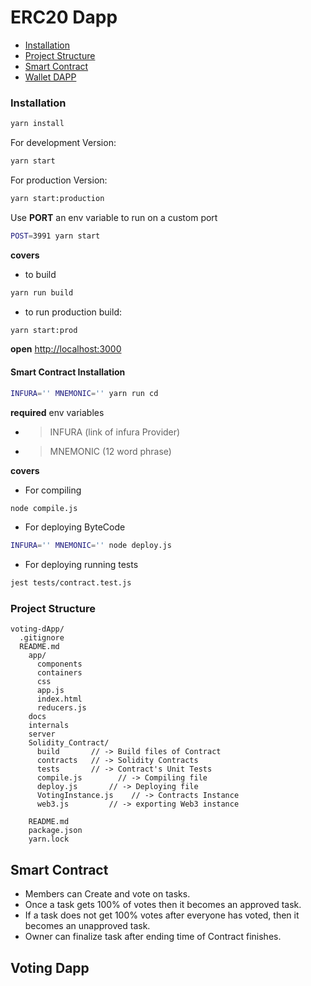 
# ERC20 Dapp

- [Installation](#installation)
- [Project Structure](#project-structure)
- [Smart Contract](#smart-contract)
- [Wallet DAPP](#voting-dapp)


### Installation

```bash
yarn install
```
For development Version:
```bash
yarn start
```
For production Version:
```bash
yarn start:production
```
Use **PORT**  an env variable to run on a custom port
```bash
POST=3991 yarn start
```
**covers**

 - to build
```bash
yarn run build
```
- to run production build: 
```bash
yarn start:prod
```
**open** [http://localhost:3000](http://localhost:3000)

#### Smart Contract Installation
```bash
INFURA='' MNEMONIC='' yarn run cd
```
**required** env variables
 - > INFURA (link of infura Provider)

- > MNEMONIC (12 word phrase)

**covers**

- For compiling
```bash
node compile.js
```
- For deploying ByteCode
```bash
INFURA='' MNEMONIC='' node deploy.js
```
- For deploying running tests
```bash
jest tests/contract.test.js
```

### Project Structure


```
voting-dApp/
  .gitignore
  README.md
    app/
      components
      containers
      css
      app.js
      index.html
      reducers.js
    docs
    internals
    server
    Solidity_Contract/
      build       // -> Build files of Contract
      contracts	  // -> Solidity Contracts
      tests       // -> Contract's Unit Tests
      compile.js	    // -> Compiling file
      deploy.js	      // -> Deploying file
      VotingInstance.js    // -> Contracts Instance
      web3.js         // -> exporting Web3 instance

    README.md
    package.json
    yarn.lock
```

## Smart Contract
- Members can Create and vote on tasks.
- Once a task gets 100% of votes then it becomes an approved task.
- If a task does not get 100% votes after everyone has voted, then it becomes an unapproved task.
- Owner can finalize task after ending time of Contract finishes.

## Voting Dapp
